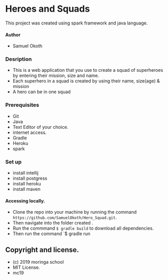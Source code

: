 # Heroes and Squads
This project was created using spark framework and java language.
#### Author
* Samuel Okoth
### Desription
* This is a web application that you use to create a squad of superheroes by entering their mission, size and name.
* Each superhero in a squad is created by using their name, size(age) & mission
* A hero can be in one  squad

### Prerequisites
* Git
* Java
* Text Editor of your choice.
* internet access.
* Gradle
*  Heroku
* spark
### Set up

* install intellij
* install postgress
* install heroku 
* install maven

#### Accessing locally.
* Clone the repo into your machine by running the command `https://github.com/SamuelOkoth/Hero_Squad.git`.
* Then navigate into the folder created .
* Run the commmand `$ gradle build` to download all dependencies.
* Then run the command `$ gradle run

## Copyright and license.
* (c) 2019 moringa school
* MIT License.
* mc19
